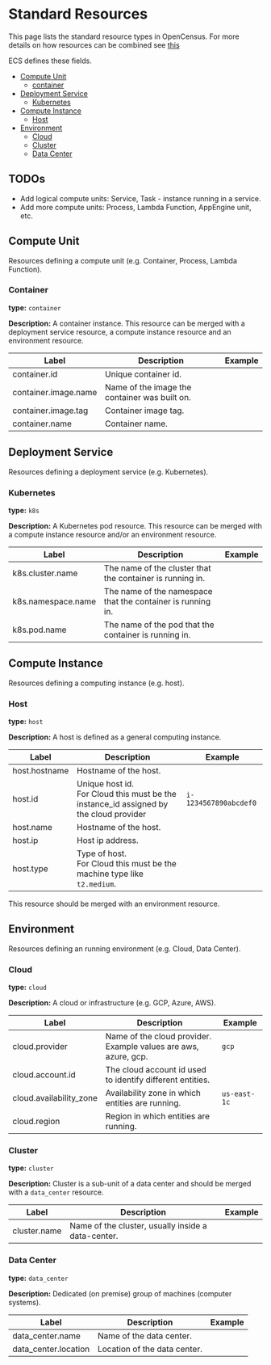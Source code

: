 # Standard Resources

This page lists the standard resource types in OpenCensus. For more details on how resources can 
be combined see [this](Resource.md)

ECS defines these fields.
 * [Compute Unit](#compute-unit)
   * [container](#container)
 * [Deployment Service](#deployment-service)
   * [Kubernetes](#kubernetes)
 * [Compute Instance](#compute-instance)
   * [Host](#host)
 * [Environment](#event)
   * [Cloud](#cloud)
   * [Cluster](#cluster)
   * [Data Center](#data-center)

## TODOs
* Add logical compute units: Service, Task - instance running in a service.
* Add more compute units: Process, Lambda Function, AppEngine unit, etc.

## Compute Unit
Resources defining a compute unit (e.g. Container, Process, Lambda Function).

### Container
**type:** `container`

**Description:** A container instance. This resource can be merged with a deployment service
resource, a compute instance resource and an environment resource.

| Label  | Description  | Example  |
|---|---|---|
| container.id | Unique container id. |  |
| container.image.name | Name of the image the container was built on. |  |
| container.image.tag | Container image tag. |  |
| container.name | Container name. |  |

## Deployment Service
Resources defining a deployment service (e.g. Kubernetes).

### Kubernetes
**type:** `k8s`

**Description:** A Kubernetes pod resource. This resource can be merged with a compute instance
resource and/or an environment resource.

| Label  | Description  | Example  |
|---|---|---|
| k8s.cluster.name | The name of the cluster that the container is running in. |  |
| k8s.namespace.name | The name of the namespace that the container is running in. |  |
| k8s.pod.name | The name of the pod that the container is running in. |  |

## Compute Instance
Resources defining a computing instance (e.g. host).

### Host
**type:** `host`

**Description:** A host is defined as a general computing instance.

| Label  | Description  | Example  |
|---|---|---|
| host.hostname | Hostname of the host.<br/> |  |
| host.id | Unique host id.<br/> For Cloud this must be the instance_id assigned by the cloud provider | `i-1234567890abcdef0` |
| host.name | Hostname of the host. |  |
| host.ip | Host ip address. |  |
| host.type | Type of host.<br/> For Cloud this must be the machine type like `t2.medium`.|  |

This resource should be merged with an environment resource.

## Environment

Resources defining an running environment (e.g. Cloud, Data Center).

### Cloud
**type:** `cloud`

**Description:** A cloud or infrastructure (e.g. GCP, Azure, AWS).

| Label  | Description  | Example  |
|---|---|---|
| cloud.provider | Name of the cloud provider.<br/> Example values are aws, azure, gcp. | `gcp` |
| cloud.account.id | The cloud account id used to identify different entities. |  |
| cloud.availability_zone | Availability zone in which entities are running. | `us-east-1c` |
| cloud.region | Region in which entities are running. |  |

### Cluster
**type:** `cluster`

**Description:** Cluster is a sub-unit of a data center and should be merged with a `data_center`
resource.

| Label  | Description  | Example  |
|---|---|---|
| cluster.name | Name of the cluster, usually inside a data-center. |  |

### Data Center
**type:** `data_center`

**Description:** Dedicated (on premise) group of machines (computer systems).

| Label  | Description  | Example  |
|---|---|---|
| data_center.name | Name of the data center. |  |
| data_center.location | Location of the data center. |  |